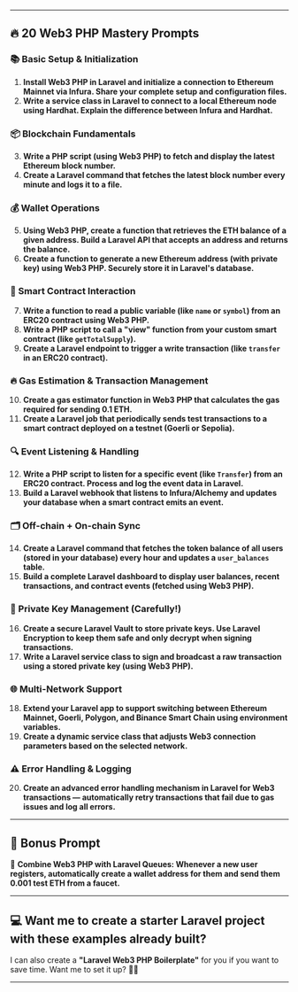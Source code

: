 
---

## 🔥 20 Web3 PHP Mastery Prompts

### 📚 Basic Setup & Initialization
1. **Install Web3 PHP in Laravel and initialize a connection to Ethereum Mainnet via Infura. Share your complete setup and configuration files.**
2. **Write a service class in Laravel to connect to a local Ethereum node using Hardhat. Explain the difference between Infura and Hardhat.**

### 📦 Blockchain Fundamentals
3. **Write a PHP script (using Web3 PHP) to fetch and display the latest Ethereum block number.**
4. **Create a Laravel command that fetches the latest block number every minute and logs it to a file.**

### 💰 Wallet Operations
5. **Using Web3 PHP, create a function that retrieves the ETH balance of a given address. Build a Laravel API that accepts an address and returns the balance.**
6. **Create a function to generate a new Ethereum address (with private key) using Web3 PHP. Securely store it in Laravel's database.**

### 🔗 Smart Contract Interaction
7. **Write a function to read a public variable (like `name` or `symbol`) from an ERC20 contract using Web3 PHP.**
8. **Write a PHP script to call a "view" function from your custom smart contract (like `getTotalSupply`).**
9. **Create a Laravel endpoint to trigger a write transaction (like `transfer` in an ERC20 contract).**

### 🔥 Gas Estimation & Transaction Management
10. **Create a gas estimator function in Web3 PHP that calculates the gas required for sending 0.1 ETH.**
11. **Create a Laravel job that periodically sends test transactions to a smart contract deployed on a testnet (Goerli or Sepolia).**

### 🔍 Event Listening & Handling
12. **Write a PHP script to listen for a specific event (like `Transfer`) from an ERC20 contract. Process and log the event data in Laravel.**
13. **Build a Laravel webhook that listens to Infura/Alchemy and updates your database when a smart contract emits an event.**

### 🗂️ Off-chain + On-chain Sync
14. **Create a Laravel command that fetches the token balance of all users (stored in your database) every hour and updates a `user_balances` table.**
15. **Build a complete Laravel dashboard to display user balances, recent transactions, and contract events (fetched using Web3 PHP).**

### 🔑 Private Key Management (Carefully!)
16. **Create a secure Laravel Vault to store private keys. Use Laravel Encryption to keep them safe and only decrypt when signing transactions.**
17. **Write a Laravel service class to sign and broadcast a raw transaction using a stored private key (using Web3 PHP).**

### 🌐 Multi-Network Support
18. **Extend your Laravel app to support switching between Ethereum Mainnet, Goerli, Polygon, and Binance Smart Chain using environment variables.**
19. **Create a dynamic service class that adjusts Web3 connection parameters based on the selected network.**

### ⚠️ Error Handling & Logging
20. **Create an advanced error handling mechanism in Laravel for Web3 transactions — automatically retry transactions that fail due to gas issues and log all errors.**

---

## 🎁 Bonus Prompt
🚀 **Combine Web3 PHP with Laravel Queues: Whenever a new user registers, automatically create a wallet address for them and send them 0.001 test ETH from a faucet.**

---

## 💻 Want me to create a starter Laravel project with these examples already built?  
I can also create a **"Laravel Web3 PHP Boilerplate"** for you if you want to save time. Want me to set it up? 👨‍💻

---
